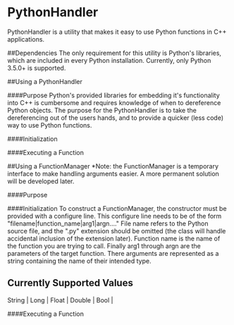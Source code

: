 # PythonHandler

PythonHandler is a utility that makes it easy to use Python functions in C++ applications.


##Dependencies
The only requirement for this utility is Python's libraries, which are included in every Python installation. Currently, only Python 3.5.0+ is supported.

##Using a PythonHandler

####Purpose
Python's provided libraries for embedding it's functionality into C++ is cumbersome and requires knowledge of when to dereference Python objects. The purpose for the PythonHandler is to take the dereferencing out of the users hands, and to provide a quicker (less code) way to use Python functions.

####Initialization



####Executing a Function

##Using a FunctionManager
*Note: the FunctionManager is a temporary interface to make handling arguments easier. A more permanent solution will be developed later.

####Purpose

####Initialization
To construct a FunctionManager, the constructor must be provided with a configure line. This configure line needs to be of the form "filename|function_name|arg1|argn...." File name refers to the Python source file, and the ".py" extension should be omitted (the class will handle accidental inclusion of the extension later). Function name is the name of the function you are trying to call. Finally arg1 through argn are the parameters of the target function. There arguments are represented as a string containing the name of their intended type.

Currently Supported Values
--------------------------
String	|
Long	|
Float	|
Double	|
Bool	|

####Executing a Function